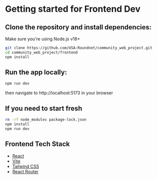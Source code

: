 # Getting started for Frontend Dev

## Clone the repository and install dependencies:

Make sure you're using Node.js v18+

```bash
git clone https://github.com/USA-Roundnet/community_web_project.git
cd community_web_project/frontend
npm install
```

## Run the app locally:
```bash
npm run dev
```

then navigate to http://localhost:5173 in your browser

## If you need to start fresh

```bash
rm -rf node_modules package-lock.json
npm install
npm run dev
```

## Frontend Tech Stack

- [React](https://reactjs.org/)
- [Vite](https://vitejs.dev/)
- [Tailwind CSS](https://tailwindcss.com/)
- [React Router](https://reactrouter.com/)